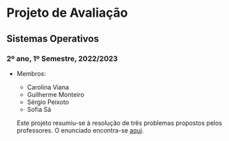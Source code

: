 # Projeto de Avaliação
## Sistemas Operativos
### 2º ano, 1º Semestre, 2022/2023

- Membros:
  - Carolina Viana
  - Guilherme Monteiro
  - Sérgio Peixoto
  - Sofia Sá
 
  Este projeto resumiu-se à resolução de três problemas propostos pelos professores. O enunciado encontra-se [aqui](Enunciado.pdf).
